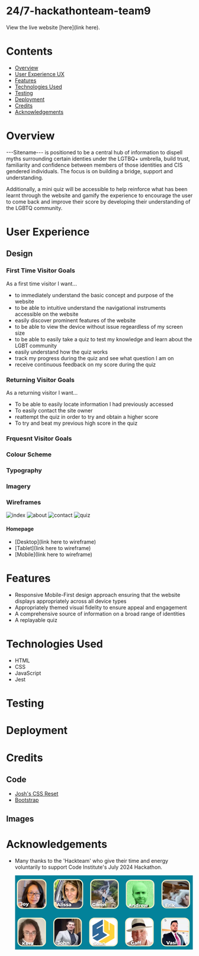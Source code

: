 # 24/7-hackathonteam-team9

View the live website [here](link here).

# Contents

- [Overview](#Overview)
- [User Experience UX](#UX)
- [Features](#features)
- [Technologies Used](#TechnologiesUsed)
- [Testing](#Testing)
- [Deployment](#Deployment)
- [Credits](#Credits)
- [Acknowledgements](#Acknowledgements)

# Overview

---Sitename--- is positioned to be a central hub of information to dispell myths surrounding certain identies under the LGTBQ+ umbrella, build trust, familiarity and confidence between members of those identities and CIS gendered individuals. The focus is on building a bridge, support and understanding.

Additionally, a mini quiz will be accessible to help reinforce what has been learnt through the website and gamify the experience to encourage the user to come back and improve their score by developing their understanding of the LGBTQ community.

# User Experience

## Design

### First Time Visitor Goals

As a first time visitor I want...

- to immediately understand the basic concept and purpose of the website
- to be able to intuitive understand the navigational instruments accessible on the website
- easily discover prominent features of the website
- to be able to view the device without issue regeardless of my screen size
- to be able to easily take a quiz to test my knowledge and learn about the LGBT community
- easily understand how the quiz works
- track my progress during the quiz and see what question I am on
- receive continuous feedback on my score during the quiz

### Returning Visitor Goals

As a returning visitor I want...

- To be able to easily locate information I had previously accessed
- To easily contact the site owner
- reattempt the quiz in order to try and obtain a higher score
- To try and beat my previous high score in the quiz

### Frquesnt Visitor Goals

### Colour Scheme

### Typography

### Imagery

### Wireframes
![index](https://github.com/user-attachments/assets/ea9ce719-cfdd-432f-a1db-ff893d9b8217)
![about](https://github.com/user-attachments/assets/fa11ee06-2b77-45cc-aafc-a306b9aff23f)
![contact](https://github.com/user-attachments/assets/8ca2ebe3-eeb0-4f46-b903-98a2675d2763)
![quiz](https://github.com/user-attachments/assets/f917fdfb-411f-4c1c-a48e-5de3c49852b8)

#### Homepage

- [Desktop](link here to wireframe)
- [Tablet](link here to wireframe)
- [Mobile](link here to wireframe)

# Features

- Responsive Mobile-First design approach ensuring that the website displays appropriately across all device types
- Appropriately themed visual fidelity to ensure appeal and engagement
- A comprehensive source of information on a broad range of identities
- A replayable quiz

# Technologies Used

- HTML
- CSS
- JavaScript
- Jest

# Testing


# Deployment

# Credits

## Code

- [Josh's CSS Reset](https://www.joshwcomeau.com/css/custom-css-reset/)
- [Bootstrap](https://getbootstrap.com/)

## Images

# Acknowledgements

- Many thanks to the 'Hackteam' who give their time and energy voluntarily to support Code Institute's July 2024 Hackathon.

  ![Hackathon Team](assets/img/README.me-image-hackteam.png)
